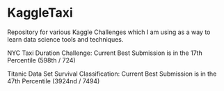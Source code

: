 # KaggleTaxi

Repository for various Kaggle Challenges which I am using as a way  to learn data science tools and techniques. 

NYC Taxi Duration Challenge:
Current Best Submission is in the 17th Percentile (598th / 724)

Titanic Data Set Survival Classification: 
Current Best Submission is in the 47th Percentile (3924nd / 7494)

